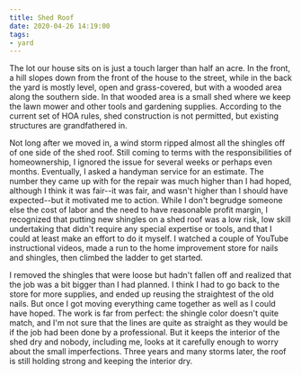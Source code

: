 ```yaml
---
title: Shed Roof
date: 2020-04-26 14:19:00
tags:
- yard
---
```

The lot our house sits on is just a touch larger than half an acre.  In the front, a hill slopes down from the front of the house to the street, while in the back the yard is mostly level, open and grass-covered, but with a wooded area along the southern side.  In that wooded area is a small shed where we keep the lawn mower and other tools and gardening supplies.  According to the current set of HOA rules, shed construction is not permitted, but existing structures are grandfathered in.

Not long after we moved in, a wind storm ripped almost all the shingles off of one side of the shed roof.  Still coming to terms with the responsibilities of homeownership, I ignored the issue for several weeks or perhaps even months.  Eventually, I asked a handyman service for an estimate.  The number they came up with for the repair was much higher than I had hoped, although I think it was fair--it was fair, and wasn't higher than I should have expected--but it motivated me to action.  While I don't begrudge someone else the cost of labor and the need to have reasonable profit margin, I recognized that putting new shingles on a shed roof was a low risk, low skill undertaking that didn't require any special expertise or tools, and that I could at least make an effort to do it myself.  I watched a couple of YouTube instructional videos, made a run to the home improvement store for nails and shingles, then climbed the ladder to get started.

I removed the shingles that were loose but hadn't fallen off and realized that the job was a bit bigger than I had planned.  I think I had to go back to the store for more supplies, and ended up reusing the straightest of the old nails.  But once I got moving everything came together as well as I could have hoped.  The work is far from perfect: the shingle color doesn't quite match, and I'm not sure that the lines are quite as straight as they would be if the job had been done by a professional.  But it keeps the interior of the shed dry and nobody, including me, looks at it carefully enough to worry about the small imperfections.  Three years and many storms later, the roof is still holding strong and keeping the interior dry.
